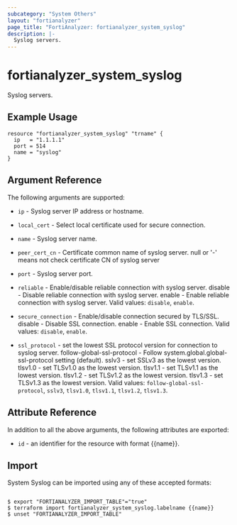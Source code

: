 ```yaml
---
subcategory: "System Others"
layout: "fortianalyzer"
page_title: "FortiAnalyzer: fortianalyzer_system_syslog"
description: |-
  Syslog servers.
---
```


# fortianalyzer_system_syslog
Syslog servers.

## Example Usage

```hcl
resource "fortianalyzer_system_syslog" "trname" {
  ip   = "1.1.1.1"
  port = 514
  name = "syslog"
}
```

## Argument Reference


The following arguments are supported:


* `ip` - Syslog server IP address or hostname.
* `local_cert` - Select local certificate used for secure connection.
* `name` - Syslog server name.
* `peer_cert_cn` - Certificate common name of syslog server. null or &apos;-&apos; means not check certificate CN of syslog server
* `port` - Syslog server port.
* `reliable` - Enable/disable reliable connection with syslog server. disable - Disable reliable connection with syslog server. enable - Enable reliable connection with syslog server. Valid values: `disable`, `enable`.

* `secure_connection` - Enable/disable connection secured by TLS/SSL. disable - Disable SSL connection. enable - Enable SSL connection. Valid values: `disable`, `enable`.

* `ssl_protocol` - set the lowest SSL protocol version for connection to syslog server. follow-global-ssl-protocol - Follow system.global.global-ssl-protocol setting (default). sslv3 - set SSLv3 as the lowest version. tlsv1.0 - set TLSv1.0 as the lowest version. tlsv1.1 - set TLSv1.1 as the lowest version. tlsv1.2 - set TLSv1.2 as the lowest version. tlsv1.3 - set TLSv1.3 as the lowest version. Valid values: `follow-global-ssl-protocol`, `sslv3`, `tlsv1.0`, `tlsv1.1`, `tlsv1.2`, `tlsv1.3`.



## Attribute Reference

In addition to all the above arguments, the following attributes are exported:
* `id` - an identifier for the resource with format {{name}}.

## Import

System Syslog can be imported using any of these accepted formats:
```

$ export "FORTIANALYZER_IMPORT_TABLE"="true"
$ terraform import fortianalyzer_system_syslog.labelname {{name}}
$ unset "FORTIANALYZER_IMPORT_TABLE"
```

